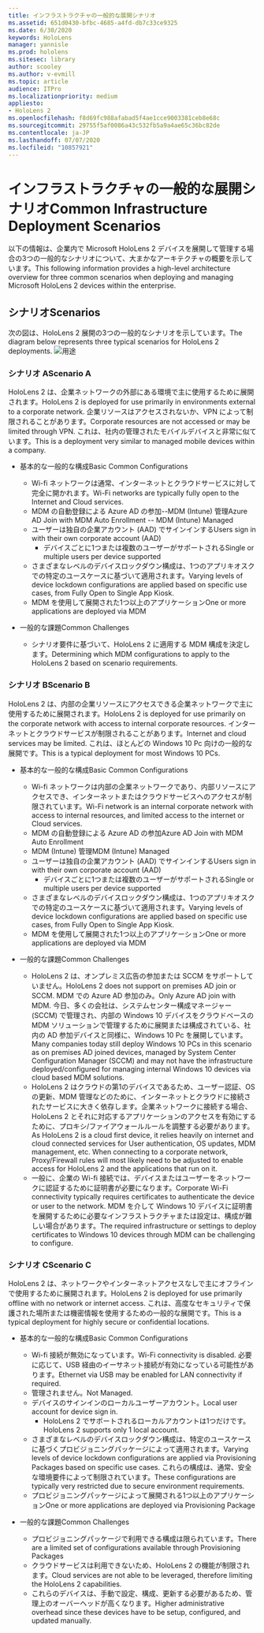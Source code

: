 ```yaml
---
title: インフラストラクチャの一般的な展開シナリオ
ms.assetid: 651d0430-bfbc-4685-a4fd-db7c33ce9325
ms.date: 6/30/2020
keywords: HoloLens
manager: yannisle
ms.prod: hololens
ms.sitesec: library
author: scooley
ms.author: v-evmill
ms.topic: article
audience: ITPro
ms.localizationpriority: medium
appliesto:
- HoloLens 2
ms.openlocfilehash: f8d69fc988afabad5f4ae1cce9003381ceb8e68c
ms.sourcegitcommit: 29755f5af0086a43c532fb5a9a4ae65c36bc82de
ms.contentlocale: ja-JP
ms.lasthandoff: 07/07/2020
ms.locfileid: "10857921"
---
```

# <span data-ttu-id="c8c97-103">インフラストラクチャの一般的な展開シナリオ</span><span class="sxs-lookup"><span data-stu-id="c8c97-103">Common Infrastructure Deployment Scenarios</span></span>
<span data-ttu-id="c8c97-104">以下の情報は、企業内で Microsoft HoloLens 2 デバイスを展開して管理する場合の3つの一般的なシナリオについて、大まかなアーキテクチャの概要を示しています。</span><span class="sxs-lookup"><span data-stu-id="c8c97-104">This following information provides a high-level architecture overview for three common scenarios when deploying and managing Microsoft HoloLens 2 devices within the enterprise.</span></span>

## <span data-ttu-id="c8c97-105">シナリオ</span><span class="sxs-lookup"><span data-stu-id="c8c97-105">Scenarios</span></span>

<span data-ttu-id="c8c97-106">次の図は、HoloLens 2 展開の3つの一般的なシナリオを示しています。</span><span class="sxs-lookup"><span data-stu-id="c8c97-106">The diagram below represents three typical scenarios for HoloLens 2 deployments.</span></span> 
![用途](images/scenarios.jpg)

### <span data-ttu-id="c8c97-108">シナリオ A</span><span class="sxs-lookup"><span data-stu-id="c8c97-108">Scenario A</span></span>

<span data-ttu-id="c8c97-109">HoloLens 2 は、企業ネットワークの外部にある環境で主に使用するために展開されます。</span><span class="sxs-lookup"><span data-stu-id="c8c97-109">HoloLens 2 is deployed for use primarily in environments external to a corporate network.</span></span> <span data-ttu-id="c8c97-110">企業リソースはアクセスされないか、VPN によって制限されることがあります。</span><span class="sxs-lookup"><span data-stu-id="c8c97-110">Corporate resources are not accessed or may be limited through VPN.</span></span> <span data-ttu-id="c8c97-111">これは、社内の管理されたモバイルデバイスと非常に似ています。</span><span class="sxs-lookup"><span data-stu-id="c8c97-111">This is a deployment very similar to managed mobile devices within a company.</span></span>
 * <span data-ttu-id="c8c97-112">基本的な一般的な構成</span><span class="sxs-lookup"><span data-stu-id="c8c97-112">Basic Common Configurations</span></span>
   * <span data-ttu-id="c8c97-113">Wi-fi ネットワークは通常、インターネットとクラウドサービスに対して完全に開かれます。</span><span class="sxs-lookup"><span data-stu-id="c8c97-113">Wi-Fi networks are typically fully open to the Internet and Cloud services.</span></span>
   * <span data-ttu-id="c8c97-114">MDM の自動登録による Azure AD の参加--MDM (Intune) 管理</span><span class="sxs-lookup"><span data-stu-id="c8c97-114">Azure AD Join with MDM Auto Enrollment -- MDM (Intune) Managed</span></span>
   * <span data-ttu-id="c8c97-115">ユーザーは独自の企業アカウント (AAD) でサインインする</span><span class="sxs-lookup"><span data-stu-id="c8c97-115">Users sign in with their own corporate account (AAD)</span></span> 
     * <span data-ttu-id="c8c97-116">デバイスごとに1つまたは複数のユーザーがサポートされる</span><span class="sxs-lookup"><span data-stu-id="c8c97-116">Single or multiple users per device supported</span></span>
   * <span data-ttu-id="c8c97-117">さまざまなレベルのデバイスロックダウン構成は、1つのアプリキオスクでの特定のユースケースに基づいて適用されます。</span><span class="sxs-lookup"><span data-stu-id="c8c97-117">Varying levels of device lockdown configurations are applied based on specific use cases, from Fully Open to Single App Kiosk.</span></span>
   * <span data-ttu-id="c8c97-118">MDM を使用して展開された1つ以上のアプリケーション</span><span class="sxs-lookup"><span data-stu-id="c8c97-118">One or more applications are deployed via MDM</span></span>

* <span data-ttu-id="c8c97-119">一般的な課題</span><span class="sxs-lookup"><span data-stu-id="c8c97-119">Common Challenges</span></span>
   * <span data-ttu-id="c8c97-120">シナリオ要件に基づいて、HoloLens 2 に適用する MDM 構成を決定します。</span><span class="sxs-lookup"><span data-stu-id="c8c97-120">Determining which MDM configurations to apply to the HoloLens 2 based on scenario requirements.</span></span>

### <span data-ttu-id="c8c97-121">シナリオ B</span><span class="sxs-lookup"><span data-stu-id="c8c97-121">Scenario B</span></span>

<span data-ttu-id="c8c97-122">HoloLens 2 は、内部の企業リソースにアクセスできる企業ネットワークで主に使用するために展開されます。</span><span class="sxs-lookup"><span data-stu-id="c8c97-122">HoloLens 2 is deployed for use primarily on the corporate network with access to internal corporate resources.</span></span> <span data-ttu-id="c8c97-123">インターネットとクラウドサービスが制限されることがあります。</span><span class="sxs-lookup"><span data-stu-id="c8c97-123">Internet and cloud services may be limited.</span></span> <span data-ttu-id="c8c97-124">これは、ほとんどの Windows 10 Pc 向けの一般的な展開です。</span><span class="sxs-lookup"><span data-stu-id="c8c97-124">This is a typical deployment for most Windows 10 PCs.</span></span>
 * <span data-ttu-id="c8c97-125">基本的な一般的な構成</span><span class="sxs-lookup"><span data-stu-id="c8c97-125">Basic Common Configurations</span></span>
   * <span data-ttu-id="c8c97-126">Wi-fi ネットワークは内部の企業ネットワークであり、内部リソースにアクセスでき、インターネットまたはクラウドサービスへのアクセスが制限されています。</span><span class="sxs-lookup"><span data-stu-id="c8c97-126">Wi-Fi network is an internal corporate network with access to internal resources, and limited access to the internet or Cloud services.</span></span>
   * <span data-ttu-id="c8c97-127">MDM の自動登録による Azure AD の参加</span><span class="sxs-lookup"><span data-stu-id="c8c97-127">Azure AD Join with MDM Auto Enrollment</span></span> 
   * <span data-ttu-id="c8c97-128">MDM (Intune) 管理</span><span class="sxs-lookup"><span data-stu-id="c8c97-128">MDM (Intune) Managed</span></span>
   * <span data-ttu-id="c8c97-129">ユーザーは独自の企業アカウント (AAD) でサインインする</span><span class="sxs-lookup"><span data-stu-id="c8c97-129">Users sign in with their own corporate account (AAD)</span></span>
     * <span data-ttu-id="c8c97-130">デバイスごとに1つまたは複数のユーザーがサポートされる</span><span class="sxs-lookup"><span data-stu-id="c8c97-130">Single or multiple users per device supported</span></span>
   * <span data-ttu-id="c8c97-131">さまざまなレベルのデバイスロックダウン構成は、1つのアプリキオスクでの特定のユースケースに基づいて適用されます。</span><span class="sxs-lookup"><span data-stu-id="c8c97-131">Varying levels of device lockdown configurations are applied based on specific use cases, from Fully Open to Single App Kiosk.</span></span>
   * <span data-ttu-id="c8c97-132">MDM を使用して展開された1つ以上のアプリケーション</span><span class="sxs-lookup"><span data-stu-id="c8c97-132">One or more applications are deployed via MDM</span></span>

 * <span data-ttu-id="c8c97-133">一般的な課題</span><span class="sxs-lookup"><span data-stu-id="c8c97-133">Common Challenges</span></span>
   * <span data-ttu-id="c8c97-134">HoloLens 2 は、オンプレミス広告の参加または SCCM をサポートしていません。</span><span class="sxs-lookup"><span data-stu-id="c8c97-134">HoloLens 2 does not support on premises AD join or SCCM.</span></span> <span data-ttu-id="c8c97-135">MDM での Azure AD 参加のみ。</span><span class="sxs-lookup"><span data-stu-id="c8c97-135">Only Azure AD join with MDM.</span></span> <span data-ttu-id="c8c97-136">今日、多くの会社は、システムセンター構成マネージャー (SCCM) で管理され、内部の Windows 10 デバイスをクラウドベースの MDM ソリューションで管理するために展開または構成されている、社内の AD 参加デバイスと同様に、Windows 10 Pc を展開しています。</span><span class="sxs-lookup"><span data-stu-id="c8c97-136">Many companies today still deploy Windows 10 PCs in this scenario as on premises AD joined devices, managed by System Center Configuration Manager (SCCM) and may not have the infrastructure deployed/configured for managing internal Windows 10 devices via cloud based MDM solutions.</span></span>
   * <span data-ttu-id="c8c97-137">HoloLens 2 はクラウドの第1のデバイスであるため、ユーザー認証、OS の更新、MDM 管理などのために、インターネットとクラウドに接続されたサービスに大きく依存します。企業ネットワークに接続する場合、HoloLens 2 とそれに対応するアプリケーションのアクセスを有効にするために、プロキシ/ファイアウォールルールを調整する必要があります。</span><span class="sxs-lookup"><span data-stu-id="c8c97-137">As HoloLens 2 is a cloud first device, it relies heavily on internet and cloud connected services for User authentication, OS updates, MDM management, etc. When connecting to a corporate network, Proxy/Firewall rules will most likely need to be adjusted to enable access for HoloLens 2 and the applications that run on it.</span></span> 
   * <span data-ttu-id="c8c97-138">一般に、企業の Wi-fi 接続では、デバイスまたはユーザーをネットワークに認証するために証明書が必要になります。</span><span class="sxs-lookup"><span data-stu-id="c8c97-138">Corporate Wi-Fi connectivity typically requires certificates to authenticate the device or user to the network.</span></span> <span data-ttu-id="c8c97-139">MDM を介して Windows 10 デバイスに証明書を展開するために必要なインフラストラクチャまたは設定は、構成が難しい場合があります。</span><span class="sxs-lookup"><span data-stu-id="c8c97-139">The required infrastructure or settings to deploy certificates to Windows 10 devices through MDM can be challenging to configure.</span></span>

### <span data-ttu-id="c8c97-140">シナリオ C</span><span class="sxs-lookup"><span data-stu-id="c8c97-140">Scenario C</span></span>

<span data-ttu-id="c8c97-141">HoloLens 2 は、ネットワークやインターネットアクセスなしで主にオフラインで使用するために展開されます。</span><span class="sxs-lookup"><span data-stu-id="c8c97-141">HoloLens 2 is deployed for use primarily offline with no network or internet access.</span></span> <span data-ttu-id="c8c97-142">これは、高度なセキュリティで保護された場所または機密情報を使用するための一般的な展開です。</span><span class="sxs-lookup"><span data-stu-id="c8c97-142">This is a typical deployment for highly secure or confidential locations.</span></span>
 * <span data-ttu-id="c8c97-143">基本的な一般的な構成</span><span class="sxs-lookup"><span data-stu-id="c8c97-143">Basic Common Configurations</span></span>
   * <span data-ttu-id="c8c97-144">Wi-fi 接続が無効になっています。</span><span class="sxs-lookup"><span data-stu-id="c8c97-144">Wi-Fi connectivity is disabled.</span></span> <span data-ttu-id="c8c97-145">必要に応じて、USB 経由のイーサネット接続が有効になっている可能性があります。</span><span class="sxs-lookup"><span data-stu-id="c8c97-145">Ethernet via USB may be enabled for LAN connectivity if required.</span></span>
   * <span data-ttu-id="c8c97-146">管理されません。</span><span class="sxs-lookup"><span data-stu-id="c8c97-146">Not Managed.</span></span>
   * <span data-ttu-id="c8c97-147">デバイスのサインインのローカルユーザーアカウント。</span><span class="sxs-lookup"><span data-stu-id="c8c97-147">Local user account for device sign in.</span></span>
     * <span data-ttu-id="c8c97-148">HoloLens 2 でサポートされるローカルアカウントは1つだけです。</span><span class="sxs-lookup"><span data-stu-id="c8c97-148">HoloLens 2 supports only 1 local account.</span></span>
   * <span data-ttu-id="c8c97-149">さまざまなレベルのデバイスロックダウン構成は、特定のユースケースに基づくプロビジョニングパッケージによって適用されます。</span><span class="sxs-lookup"><span data-stu-id="c8c97-149">Varying levels of device lockdown configurations are applied via Provisioning Packages based on specific use cases.</span></span> <span data-ttu-id="c8c97-150">これらの構成は、通常、安全な環境要件によって制限されています。</span><span class="sxs-lookup"><span data-stu-id="c8c97-150">These configurations are typically very restricted due to secure environment requirements.</span></span>
   * <span data-ttu-id="c8c97-151">プロビジョニングパッケージによって展開される1つ以上のアプリケーション</span><span class="sxs-lookup"><span data-stu-id="c8c97-151">One or more applications are deployed via Provisioning Package</span></span>

 * <span data-ttu-id="c8c97-152">一般的な課題</span><span class="sxs-lookup"><span data-stu-id="c8c97-152">Common Challenges</span></span>
   * <span data-ttu-id="c8c97-153">プロビジョニングパッケージで利用できる構成は限られています。</span><span class="sxs-lookup"><span data-stu-id="c8c97-153">There are a limited set of configurations available through Provisioning Packages</span></span>
   * <span data-ttu-id="c8c97-154">クラウドサービスは利用できないため、HoloLens 2 の機能が制限されます。</span><span class="sxs-lookup"><span data-stu-id="c8c97-154">Cloud services are not able to be leveraged, therefore limiting the HoloLens 2 capabilities.</span></span>
   * <span data-ttu-id="c8c97-155">これらのデバイスは、手動で設定、構成、更新する必要があるため、管理上のオーバーヘッドが高くなります。</span><span class="sxs-lookup"><span data-stu-id="c8c97-155">Higher administrative overhead since these devices have to be setup, configured, and updated manually.</span></span>
